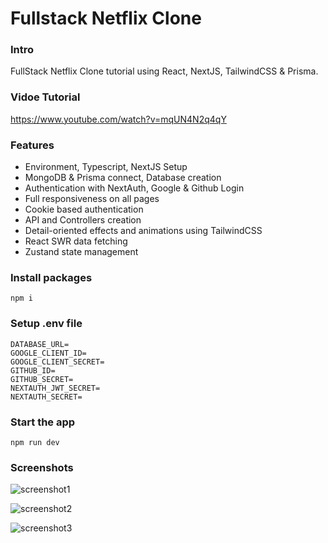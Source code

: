 # Fullstack Netflix Clone 

### Intro
FullStack Netflix Clone tutorial using React, NextJS, TailwindCSS & Prisma.

### Vidoe Tutorial

https://www.youtube.com/watch?v=mqUN4N2q4qY

### Features

- Environment, Typescript, NextJS Setup
- MongoDB & Prisma connect, Database creation
- Authentication with NextAuth, Google & Github Login
- Full responsiveness on all pages
- Cookie based authentication
- API and Controllers creation
- Detail-oriented effects and animations using TailwindCSS
- React SWR data fetching
- Zustand state management

### Install packages

```shell
npm i
```

### Setup .env file


```
DATABASE_URL=
GOOGLE_CLIENT_ID=
GOOGLE_CLIENT_SECRET=
GITHUB_ID=
GITHUB_SECRET=
NEXTAUTH_JWT_SECRET=
NEXTAUTH_SECRET=
```

### Start the app

```shell
npm run dev
```

### Screenshots

![screenshot1](screenshot1.png)

![screenshot2](screenshot2.png)

![screenshot3](screenshot3.png)